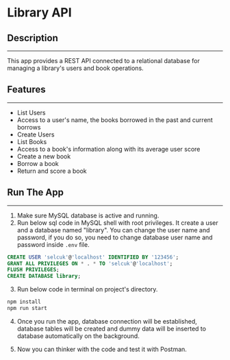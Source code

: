 # Library API

## Description

---

This app provides a REST API connected to a relational database for managing a library's users and book operations.

## Features

---

-   List Users
-   Access to a user's name, the books borrowed in the past and current borrows
-   Create Users
-   List Books
-   Access to a book's information along with its average user score
-   Create a new book
-   Borrow a book
-   Return and score a book

## Run The App

---

1. Make sure MySQL database is active and running.
2. Run below sql code in MySQL shell with root privileges. It create a user and a database named "library". You can change the user name and password, if you do so, you need to change database user name and password inside `.env` file.

```sql
CREATE USER 'selcuk'@'localhost' IDENTIFIED BY '123456';
GRANT ALL PRIVILEGES ON * . * TO 'selcuk'@'localhost';
FLUSH PRIVILEGES;
CREATE DATABASE library;
```

3. Run below code in terminal on project's directory.

```javascript
npm install
npm run start
```

4. Once you run the app, database connection will be established, database tables will be created and dummy data will be inserted to database automatically on the background.

5. Now you can thinker with the code and test it with Postman.
